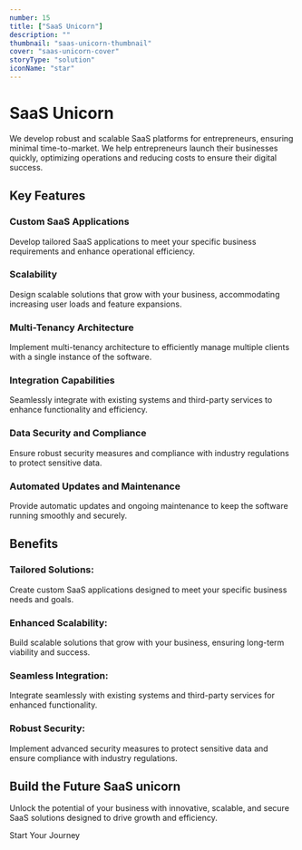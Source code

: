 ```yaml
---
number: 15
title: ["SaaS Unicorn"]
description: ""
thumbnail: "saas-unicorn-thumbnail"
cover: "saas-unicorn-cover"
storyType: "solution"
iconName: "star"
---
```


# SaaS Unicorn

We develop robust and scalable SaaS platforms for entrepreneurs, ensuring minimal time-to-market. We help entrepreneurs launch their businesses quickly, optimizing operations and reducing costs to ensure their digital success.

## Key Features

### **Custom SaaS Applications**

Develop tailored SaaS applications to meet your specific business requirements and enhance operational efficiency.

### **Scalability**

Design scalable solutions that grow with your business, accommodating increasing user loads and feature expansions.

### **Multi-Tenancy Architecture**

Implement multi-tenancy architecture to efficiently manage multiple clients with a single instance of the software.

### **Integration Capabilities**

Seamlessly integrate with existing systems and third-party services to enhance functionality and efficiency.

### **Data Security and Compliance**

Ensure robust security measures and compliance with industry regulations to protect sensitive data.

### **Automated Updates and Maintenance**

Provide automatic updates and ongoing maintenance to keep the software running smoothly and securely.

## Benefits

### Tailored Solutions:

Create custom SaaS applications designed to meet your specific business needs and goals.

### Enhanced Scalability:

Build scalable solutions that grow with your business, ensuring long-term viability and success.

### Seamless Integration:

Integrate seamlessly with existing systems and third-party services for enhanced functionality.

### Robust Security:

Implement advanced security measures to protect sensitive data and ensure compliance with industry regulations.

## Build the Future SaaS unicorn

Unlock the potential of your business with innovative, scalable, and secure SaaS solutions designed to drive growth and efficiency.

Start Your Journey
